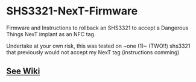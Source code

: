 # SHS3321-NexT-Firmware
Firmware and Instructions to rollback an SHS3321 to accept a Dangerous Things NexT implant as an NFC tag.

Undertake at your own risk, this was tested on ~one (1)~ (TWO!!) shs3321 that previously would not accept my NexT tag
(instructions comming)
## [See Wiki](https://github.com/pingu2211/SHS3321-NexT-Firmware/wiki)
